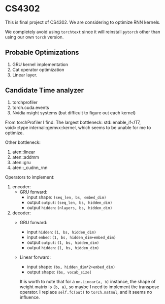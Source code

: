 # CS4302
This is final project of CS4302. We are considering to optimize RNN kernels.

We completely avoid using `torchtext` since it will reinstall `pytorch` other than using our own `torch` version.


## Probable Optimizations
1. GRU kernel implementation
2. Cat operator optimization
3. Linear layer.

## Candidate Time analyzer
1. torchprofiler
2. torch.cuda.events
3. Nvidia nsight systems (but difficult to figure out each kernel)


From torchProfiler I find: The largest bottleneck:
std::enable_if<!T7, void>::type internal::gemvx::kernel, which seems to be unable for me to optimize. 

Other bottleneck:
1. aten::linear
2. aten::addmm
3. aten::gru
4. aten::_cudnn_rnn

Operators to implement:
1. encoder:
    - GRU forward:
        - input shape: `(seq_len, bs, embed_dim)`
        - output `output`: `(seq_len, bs, hidden_dim)`
        - output `hidden`: `(nlayers, bs, hidden_dim)`
2. decoder:
    - GRU forward: 
        - input `hidden`: `(1, bs, hidden_dim)`
        - input `embed`: `(1, bs, hidden_dim+embed_dim)` 
        - output `output`: `(1, bs, hidden_dim)`
        - output `hidden`: `(1, bs, hidden_dim)`
    - Linear forward:
        - input shape: `(bs, hidden_dim*2+embed_dim)`
        - output shape: `(bs, vocab_size)`
        
        It is worth to note that for a `nn.Linear(a, b)` instance, the shape of weight matrix is `(b, a)`, so maybe I need to implement the transpose operator. I replace `self.fc(out)` to `torch.matmul`, and it seems no influence.


